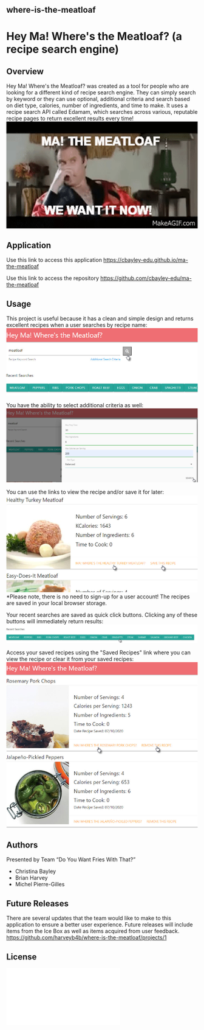 ## where-is-the-meatloaf
# Hey Ma! Where's the Meatloaf? (a recipe search engine)

## Overview

Hey Ma! Where's the Meatloaf? was created as a tool for people who are looking for a different kind of recipe search engine. They can simply search by keyword or they can use optional, additional criteria and search based on diet type, calories, number of ingredients, and time to make. It uses a recipe search API called Edamam, which searches across various, reputable recipe pages to return excellent results every time!
![meatloaf](./assets/meatloaf.png)

## Application

Use this link to access this application 
https://cbayley-edu.github.io/ma-the-meatloaf

Use this link to access the repository 
https://github.com/cbayley-edu/ma-the-meatloaf

## Usage

This project is useful because it has a clean and simple design and returns excellent recipes when a user searches by recipe name:
![recipe search keyword](./assets/recipe-search-keyword.jpg)

You have the ability to select additional criteria as well:
![recipe additional search criteria](./assets/recipe-additional-search-criteria.jpg)

You can use the links to view the recipe and/or save it for later:
![save or view recipe](./assets/save-view-recipe.jpg)
*Please note, there is no need to sign-up for a user account! The recipes are saved in your local browser storage.

Your recent searches are saved as quick click buttons. Clicking any of these buttons will immediately return results:
![recent searches](./assets/recent-searches.jpg)

Access your saved recipes using the "Saved Recipes" link where you can view the recipe or clear it from your saved recipes:
![saved recipes](./assets/saved-recipes.jpg)

## Authors 
Presented by Team “Do You Want Fries With That?”
 * Christina Bayley
 * Brian Harvey
 * Michel Pierre-Gilles

## Future Releases
There are several updates that the team would like to make to this application to ensure a better user experience. Future releases will include items from the Ice Box as well as items acquired from user feedback.
https://github.com/harveyb4b/where-is-the-meatloaf/projects/1

## License
![license](license.txt)
